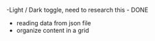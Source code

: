 -Light / Dark toggle, need to research this - DONE
- reading data from json file
- organize content in a grid